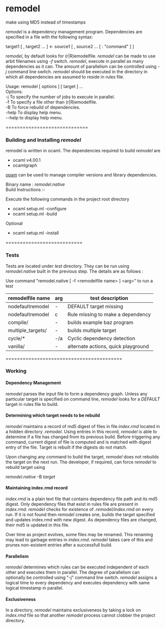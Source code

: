 remodel
==============================

make using MD5 instead of timestamps

_remodel_ is a dependency management program. Dependencies are
specified in a file with the following syntax:

target1 [ , target2 ... ] <- source1 [ , source2 ... [ : "command" ] ]

_remodel_, by default looks for (r|R)emodelfile. _remodel_ can be made
to use arbit filenames using _-f_ switch.  _remodel_, execute in parallel
as many dependencies as it can. The amount of parallelism can be controlled
using _-j_ command line switch. _remodel_ should be executed in the
directory in which all dependencies are assumed to reside in rules file.

Usage: remodel [ options ] [ target ] ...  
Options:  
  -j  To specify the number of jobs to execute in parallel.  
  -f  To specify a file other than (r|R)emodelfile.  
  -B  To force rebuild of dependencies.  
  -help To display help menu.  
  --help to display help menu.  


=============================

### Building and Installing _remodel_

remodel is written in ocaml. The dependencies required to build _remodel_ are

  * ocaml v4.00.1
  * ocamlgraph

[opam](http://opam.ocaml.org/doc/Quick_Install.html) can be used to manage compiler versions and library dependencies.


Binary name : _remodel.native_  
Build Instructions :-  

  Execute the following commands in the project root directory  

  * ocaml setup.ml -configure
  * ocaml setup.ml -build
  
  Optional
  * ocaml setup.ml -install

===========================

### Tests

Tests are located under _test_ directory. They can be run using 
_remodel.native_ built in the previous step. The details are as follows :  

Use command "remodel.native [ -f  \<remodelfile name\> ] \<arg\>" to run a test

| remodelfile name  | arg | test description                    |
| ----------------  | --- | -----------------                   |
| nodefaultremodel  | -   | DEFAULT target missing              |
| nodefaultremodel  | c   | Rule missing to make a dependency   |
| compile/          | -   | builds example baz program          |
| multiple_targets/ | -   | builds multiple target              |
| cycle/*           | -/a | Cyclic dependency detection         |
| vanilla/          | -   | alternate actions, quick playground |


=========================================

### Working

#### Dependency Management

_remodel_ parses the input file to form a dependency graph. Unless any particular target is
specified on command line, _remodel_ looks for a _DEFAULT_ target in rules file to build.


#### Determining which target needs to be rebuild

_remodel_ maintains a record of md5 digest of files in file _index.rmd_ located in a hidden
directory _.remodel_. Using entries in this record, _remodel_ is able to determine if a file
has changed from its previous build. Before triggering any command, current digest of file
is computed and is matched with digest entry of the file. Target is rebuilt if the digests
 do not match.

Upon changing any command to build the target, _remodel_ does not rebuilds the target on the
next run. The developer, if required, can force _remodel_ to rebuild target using  

  _remodel.native_ -B _target_


#### Maintaining index.rmd record

_index.rmd_ is a plain text file that contains dependency file path and its md5 digest. Only
dependency files that exist in rules file are present in _index.rmd_.  _remodel_ checks for 
existence of _.remodel/index.rmd_ on every run. If it is not found then _remodel_ creates
one, builds the target specified and updates index.rmd with new digest. As dependency files
are changed, their md5 is updated in this file.


Over time as project evolves, some files may be renamed. This renaming may lead to garbage
entries in _index.rmd_. _remodel_ takes care of this and prunes non-existent entries after
a successfull build.


#### Parallelism

_remodel_ determines which rules can be executed independent of each other and executes them
in parallel. The degree of parallelism can optionally be controlled using "-j" command line
switch. _remodel_ assigns a logical time to every dependency and executes dependency with
same logical timestamp in parallel.


#### Exclusiveness

In a directory, _remodel_ maintains exclusiveness by taking a lock on _index.rmd_ file so that
another _remodel_ process cannot clobber the project directory.
